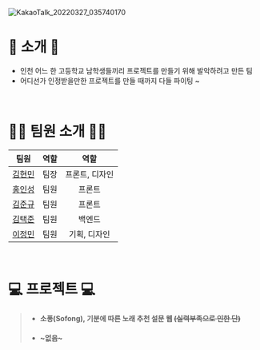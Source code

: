 ![KakaoTalk_20220327_035740170](https://user-images.githubusercontent.com/79036088/160253686-b1a9d894-3247-4b65-8b73-78f23488ec6d.jpg)

# 📖 소개 📖
- 인천 어느 한 고등학교 남학생들끼리 프로젝트를 만들기 위해 발악하려고 만든 팀
- 어디선가 인정받을만한 프로젝트를 만들 때까지 다들 파이팅 ~

<br>

# 🙋‍♂️ 팀원 소개 🙋‍♂️
| 팀원 | 역할 | 역할 |
|:------:|:------:|:------:|
| [김현민](https://github.com/qetqet910) | 팀장 | 프론트, 디자인 |
| [홍인성](https://github.com/BackdevHong) | 팀원 | 프론트 |
| [김준규](https://github.com/DeveloperK0) | 팀원 | 프론트 |
| [김택준](https://github.com/KIMTAEKJUN) | 팀원 | 백엔드 |
| [이정민](https://github.com/rnlsrnlsdl) | 팀원 | 기획, 디자인 |

<br>

# 💻 프로젝트  💻
> - #### 소퐁(Sofong), 기분에 따른 노래 추천 설문 웹 ~~(실력부족으로 인한 단)~~
> - #### ~없음~
